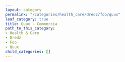 ```yaml
---
layout: category
permalink: "/categories/health_care/dredz/foo/quux"
leaf_category: true
title: Quux - Commercia
path_to_this_category:
- Health & Care
- Dredz
- Foo
- Quux
child_categories: []
---
```

